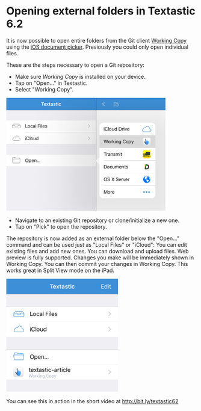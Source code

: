 # Opening external folders in Textastic 6.2

It is now possible to open entire folders from the Git client [Working Copy](https://workingcopyapp.com) using the [iOS document picker](https://developer.apple.com/library/ios/documentation/FileManagement/Conceptual/DocumentPickerProgrammingGuide/Introduction/Introduction.html). Previously you could only open individual files.

These are the steps necessary to open a Git repository:

* Make sure *Working Copy* is installed on your device.
* Tap on "Open…" in Textastic.
* Select "Working Copy".

<img src="img/screenshot_locations.png" alt="" style="max-width: 100%; max-height: 300px" />

* Navigate to an existing Git repository or clone/initialize a new one.
* Tap on "Pick" to open the repository.

The repository is now added as an external folder below the "Open…" command and can be used just as "Local Files" or "iCloud": You can edit existing files and add new ones. You can download and upload files. Web preview is fully supported. Changes you make will be immediately shown in Working Copy. You can then commit your changes in Working Copy. This works great in Split View mode on the iPad.

<img src="img/screenshot_external_folder.png" alt="" style="max-width: 100%; max-height: 300px" />

You can see this in action in the short video at http://bit.ly/textastic62
